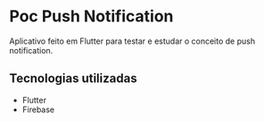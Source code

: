 # Poc Push Notification

Aplicativo feito em Flutter para testar e estudar o conceito de push notification.

## Tecnologias utilizadas
* Flutter
* Firebase



